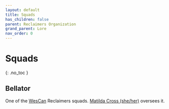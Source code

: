 ```yaml
---
layout: default
title: Squads
has_children: false
parent: Reclaimers Organization
grand_parent: Lore
nav_order: 0
---
```

# Squads
{: .no_toc }

## Bellator
One of the [WesCan](Game/Terms-And-Jargon#WesCan) Reclaimers squads. [Matilda Cross (she/her)](Game/Board-Members#Matilda%20Cross%20(she/her)) oversees it.


